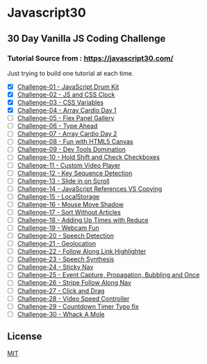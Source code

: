 # Javascript30
## 30 Day Vanilla JS Coding Challenge
### Tutorial Source from : https://javascript30.com/

Just trying to build one tutorial at each time.

- [x] [Challenge-01 - JavaScript Drum Kit][javascript-drum-kit]
- [x] [Challenge-02 - JS and CSS Clock][js-and-css-clock]
- [x] [Challenge-03 - CSS Variables][css-variables]
- [x] [Challenge-04 - Array Cardio Day 1][array-cardio-day-1]
- [ ] [Challenge-05 - Flex Panel Gallery][flex-panel-gallery]
- [ ] [Challenge-06 - Type Ahead](#type-ahead)
- [ ] [Challenge-07 - Array Cardio Day 2](#array-cardio-day-2)
- [ ] [Challenge-08 - Fun with HTML5 Canvas](#fun-with-html5-canvas)
- [ ] [Challenge-09 - Dev Tools Domination](#dev-tools-domination)
- [ ] [Challenge-10 - Hold Shift and Check Checkboxes](#hold-shift-and-check-checkboxes)
- [ ] [Challenge-11 - Custom Video Player](#custom-video-player)
- [ ] [Challenge-12 - Key Sequence Detection](#key-sequence-detection)
- [ ] [Challenge-13 - Slide in on Scroll](#slide-in-on-scroll)
- [ ] [Challenge-14 - JavaScript References VS Copying](#javascript-references-vs-copying)
- [ ] [Challenge-15 - LocalStorage](#localstorage)
- [ ] [Challenge-16 - Mouse Move Shadow](#mouse-move-shadow)
- [ ] [Challenge-17 - Sort Without Articles](#sort-without-articles)
- [ ] [Challenge-18 - Adding Up Times with Reduce](#adding-up-times-with-reduce)
- [ ] [Challenge-19 - Webcam Fun](#webcam-fun)
- [ ] [Challenge-20 - Speech Detection](#speech-detection)
- [ ] [Challenge-21 - Geolocation](#geolocation)
- [ ] [Challenge-22 - Follow Along Link Highlighter](#follow-along-link-highlighter)
- [ ] [Challenge-23 - Speech Synthesis](#speech-synthesis)
- [ ] [Challenge-24 - Sticky Nav](#sticky-nav)
- [ ] [Challenge-25 - Event Capture, Propagation, Bubbling and Once](#event-capture,-propagation,-bubbling-and-once)
- [ ] [Challenge-26 - Stripe Follow Along Nav](#stripe-follow-along-nav)
- [ ] [Challenge-27 - Click and Drag](#click-and-drag)
- [ ] [Challenge-28 - Video Speed Controller](#video-speed-controller)
- [ ] [Challenge-29 - Countdown Timer Typo fix](#countdown-timer)
- [ ] [Challenge-30 - Whack A Mole](#whack-a-mole)

## License
[MIT](./LICENSE)

[javascript-drum-kit]: https://heinlinaung.github.io/JavaScript30/Challenge-01%20-%20JavaScript%20Drum%20Kit/
[js-and-css-clock]: https://heinlinaung.github.io/JavaScript30/Challenge-02%20JS%20and%20CSS%20Clock/
[css-variables]: https://heinlinaung.github.io/JavaScript30/Challenge-03%20-%20CSS%20Variables
[array-cardio-day-1]: https://heinlinaung.github.io/JavaScript30/Challenge-04%20-%20Array%20Cardio%20Day%201
[flex-panel-gallery]: https://heinlinaung.github.io/JavaScript30/Challenge-05%20-%20flex%20panel%20gallery/
